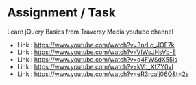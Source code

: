 # Assignment / Task

Learn jQuery Basics from Traversy Media youtube channel
- Link : https://www.youtube.com/watch?v=3nrLc_JOF7k 
- Link : https://www.youtube.com/watch?v=VlWsJHsVb-E 
- Link : https://www.youtube.com/watch?v=q4FWSdX55ls
- Link : https://www.youtube.com/watch?v=kVc_XfZY0vI
- Link : https://www.youtube.com/watch?v=eR3rcalj06Q&t=2s 
